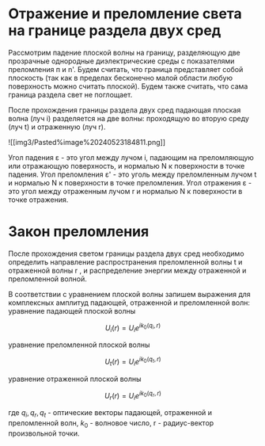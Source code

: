 # Отражение и преломление света на границе раздела двух сред

Рассмотрим падение плоской волны на границу, разделяющую две прозрачные однородные диэлектрические среды с показателями преломления п и n'. Будем считать, что граница представляет собой плоскость (так как в пределах бесконечно малой области любую поверхность можно считать плоской). Будем также считать, что сама граница раздела свет не поглощает.

После прохождения границы раздела двух сред падающая плоская волна
(луч i) разделяется на две волны: проходящую во вторую среду (луч t) и
отраженную (луч r).


![[img3/Pasted%image%20240523184811.png]]


Угол падения ε - это угол между лучом i, падающим на преломляющую или отражающую поверхность, и нормалью N к поверхности в точке падения.
Угол преломления ε' - это уголь между преломленным лучом t и нормалью N к поверхности в точке преломления.
Угол отражения ε - это угол между отраженным лучом r и нормалью N к поверхности в точке отражения. 

# Закон преломления 

После прохождения светом границы раздела двух сред необходимо
определить направление распространения преломленной волны t и отраженной
волны r , и распределение энергии между отраженной и преломленной волной.

В соответствии с уравнением плоской волны запишем выражения
для комплексных амплитуд падающей, отраженной и преломленной волн:
уравнение падающей плоской волны

$$ U_i(r)=U_ie^{ik_0(q_i,r)} $$

уравнение преломленной плоской волны

$$ U_t(r)=U_ie^{ik_0(q_t,r)} $$

уравнение отраженной плоской волны 

$$ U_r(r)=U_ie^{ik_0(q_r,r)} $$

где  $q_i, q_r, q_t$ - оптические векторы падающей, отраженной и преломленной волн, $k_0$ - волновое число, r - радиус-вектор произвольной точки.
